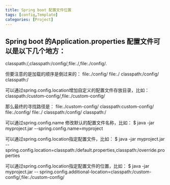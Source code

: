 ```yaml
---
title: Spring boot 配置文件位置
tags: [config,Template]
categories: [Project]
---
```


## Spring boot 的Application.properties 配置文件可以是以下几个地方：
classpath:/,classpath:/config/,file:./,file:./config/.

但要注意的是加载的顺序是倒过来的：
file:./config/
file:./
classpath:/config/
classpath:/

可以通过spring.config.location增加自定义的配置文件存放目录，比如：
classpath:/custom-config/,file:./custom-config/

那么最终的寻找路径是：
file:./custom-config/
classpath:custom-config/
file:./config/
file:./
classpath:/config/
classpath:/

可以通过spring.config.name 修改默认的配置文件名称，比如：
$ java -jar myproject.jar --spring.config.name=myproject

可以通过spring.config.location指定配置文件，比如：
$ java -jar myproject.jar --spring.config.location=classpath:/default.properties,classpath:/override.properties

可以通过spring.config.location指定配置文件的位置，比如：
$ java -jar myproject.jar --
spring.config.additional-location=classpath:/custom-config/,file:./custom-config/







